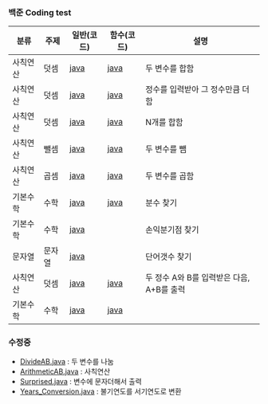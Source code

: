 ### 백준 Coding test

| 분류     | 주제   | 일반(코드)                                      | 함수(코드)                                      | 설명                                      |
| -------- | ------ | ----------------------------------------------- | ----------------------------------------------- | ----------------------------------------- |
| 사칙연산 | 덧셈   | [java](https://www.acmicpc.net/source/48316653) | [java](https://www.acmicpc.net/source/51271875) | 두 변수를 합함                            |
| 사칙연산 | 덧셈   | [java](https://www.acmicpc.net/source/51272715) | [java](https://www.acmicpc.net/source/51275901) | 정수를 입력받아 그 정수만큼 더함          |
| 사칙연산 | 덧셈   | [java](https://www.acmicpc.net/source/51308064) | [java](https://www.acmicpc.net/source/51308356) | N개를 합함                                |
| 사칙연산 | 뺄셈   | [java](https://www.acmicpc.net/source/51492918) | [java](https://www.acmicpc.net/source/51493014) | 두 변수를 뺌                              |
| 사칙연산 | 곱셈   | [java](https://www.acmicpc.net/source/51499004) | [java](https://www.acmicpc.net/source/51723927) | 두 변수를 곱함                            |
| 기본수학 | 수학   | [java](https://www.acmicpc.net/source/52351853) | [java](https://www.acmicpc.net/source/52352815) | 분수 찾기                                 |
| 기본수학 | 수학   | [java](https://www.acmicpc.net/source/52393519) |                                                 | 손익분기점 찾기                           |
| 문자열   | 문자열 | [java](https://www.acmicpc.net/source/52618125) |                                                 | 단어갯수 찾기                             |
| 사칙연산 | 덧셈   | [java](https://www.acmicpc.net/source/50022421) | [java](https://www.acmicpc.net/source/53553807) | 두 정수 A와 B를 입력받은 다음, A+B를 출력 |
| 기본수학 | 수학   | [java](https://www.acmicpc.net/source/53778115) | [java](https://www.acmicpc.net/source/53778494) |

### 수정중

- [DivideAB.java](https://github.com/BoGyeong1/study_javas/blob/master/src/DivideAB.java) : 두 변수를 나눔
- [ArithmeticAB.java](./src/ArithmeticAB.java) : 사칙연산
- [Surprised.java](./src/Surprised.java) : 변수에 문자더해서 출력
- [Years_Conversion.java](./src/Years_Conversion.java) : 불기연도를 서기연도로 변환
